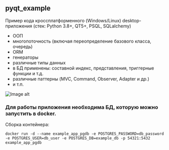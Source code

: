 ## pyqt_example
Пример кода кроссплатформенного (Windows/Linux) desktop-приложения (стек: Python 3.8+, QT5+, PSQL, SQLalchemy)
- ООП
- многопоточность (включая переопределение базового класса, очередь)
- ORM
- генераторы
- различные типы данных
- в БД применены: составной индекс, представления, триггерные функции и т.д.
- различные паттерны (MVC, Command, Observer, Adapter и др.)
- и т.п.

![Image alt](https://github.com/RuslanV/pyqt_example/app_screenshot.png)

### Для работы приложения необходима БД, которую можно запустить в docker.
Сборка контейнера:
```
docker run -d --name example_app_pgdb -e POSTGRES_PASSWORD=db_password -e POSTGRES_USER=db_user -e POSTGRES_DB=example_db -p 54321:5432 example_app_pgdb
```
